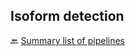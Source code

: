## Isoform detection


🔙 [Summary list of pipelines](https://github.com/RCHENLAB/dry-lab-standard/wiki)
